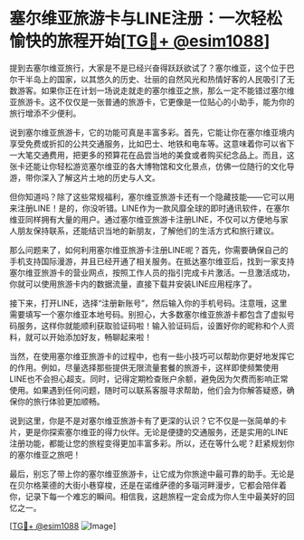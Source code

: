 # 塞尔维亚旅游卡与LINE注册：一次轻松愉快的旅程开始[[TG💪+ @esim1088](https://t.me/s/esim1088)]

提到去塞尔维亚旅行，大家是不是已经兴奋得跃跃欲试了？塞尔维亚，这个位于巴尔干半岛上的国家，以其悠久的历史、壮丽的自然风光和热情好客的人民吸引了无数游客。如果你正在计划一场说走就走的塞尔维亚之旅，那么一定不能错过塞尔维亚旅游卡。这不仅仅是一张普通的旅游卡，它更像是一位贴心的小助手，能为你的旅行增添不少便利。

说到塞尔维亚旅游卡，它的功能可真是丰富多彩。首先，它能让你在塞尔维亚境内享受免费或折扣的公共交通服务，比如巴士、地铁和电车等。这意味着你可以省下一大笔交通费用，把更多的预算花在品尝当地的美食或者购买纪念品上。而且，这张卡还能让你轻松游览塞尔维亚的各大博物馆和文化景点，仿佛一位随行的文化导游，带你深入了解这片土地的历史与人文。

但你知道吗？除了这些常规福利，塞尔维亚旅游卡还有一个隐藏技能——它可以用来注册LINE！是的，你没听错。LINE作为一款风靡全球的即时通讯软件，在塞尔维亚同样拥有大量的用户。通过塞尔维亚旅游卡注册LINE，不仅可以方便地与家人朋友保持联系，还能结识当地的新朋友，了解他们的生活方式和旅行建议。

那么问题来了，如何利用塞尔维亚旅游卡注册LINE呢？首先，你需要确保自己的手机支持国际漫游，并且已经开通了相关服务。在抵达塞尔维亚后，找到一家支持塞尔维亚旅游卡的营业网点，按照工作人员的指引完成卡片激活。一旦激活成功，你就可以使用旅游卡内的数据流量，直接下载并安装LINE应用程序了。

接下来，打开LINE，选择“注册新账号”，然后输入你的手机号码。注意哦，这里需要填写一个塞尔维亚本地号码。别担心，大多数塞尔维亚旅游卡都包含了虚拟号码服务，这样你就能顺利获取验证码啦！输入验证码后，设置好你的昵称和个人资料，就可以开始添加好友，畅聊起来啦！

当然，在使用塞尔维亚旅游卡的过程中，也有一些小技巧可以帮助你更好地发挥它的作用。例如，尽量选择那些提供无限流量套餐的旅游卡，这样即使频繁使用LINE也不会担心超支。同时，记得定期检查账户余额，避免因为欠费而影响正常使用。如果遇到任何问题，随时可以联系客服寻求帮助，他们会为你解答疑惑，确保你的旅行体验更加顺畅。

说到这里，你是不是对塞尔维亚旅游卡有了更深的认识？它不仅是一张简单的卡片，更是你探索塞尔维亚的得力伙伴。无论是便捷的交通服务，还是实用的LINE注册功能，都能让您的旅程变得更加丰富多彩。所以，还在等什么呢？赶紧规划你的塞尔维亚之旅吧！

最后，别忘了带上你的塞尔维亚旅游卡，让它成为你旅途中最可靠的助手。无论是在贝尔格莱德的大街小巷穿梭，还是在诺维萨德的多瑙河畔漫步，它都会陪伴着你，记录下每一个难忘的瞬间。相信我，这趟旅程一定会成为你人生中最美好的回忆之一。

[[TG💪+ @esim1088](https://t.me/s/esim1088) ![Image](https://i.postimg.cc/4NQfJmqS/Snipaste-2025-05-13-00-14-12.png)]